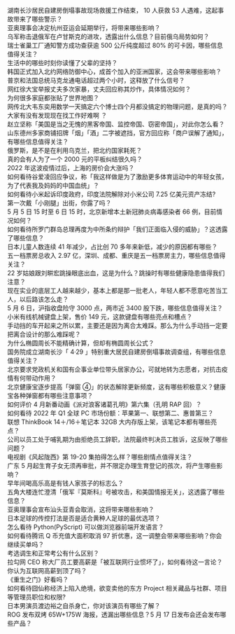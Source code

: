 湖南长沙居民自建房倒塌事故现场救援工作结束， 10 人获救 53 人遇难，这起事故带来了哪些警示？  
亚奥理事会决定杭州亚运会延期举行，将带来哪些影响？  
乌军称击退俄军在卢甘斯克的进攻，透露出什么信息？目前俄乌局势如何？  
瑞士雀巢工厂通知警方成功查获逾 500 公斤纯度超过 80% 的可卡因，哪些信息值得关注？  
生活中的哪些时刻你读懂了父辈的坚持？  
韩国正式加入北约网络防御中心，成首个加入的亚洲国家，这会带来哪些影响？  
普京和法国总统马克龙通电话超过两个小时，这释放了什么信号？  
网红徐大宝举报丈夫多次家暴，丈夫回应称其炒作，具体情况如何？  
为何很多家庭都张贴了世界地图？  
网传北大韦东奕用数学一天搞定六个博士四个月都没搞定的物理问题，是真的吗？  
大家有没有发现现在找工作好难啊 ？  
赵立坚称「美国是当之无愧的黑客帝国、监控帝国、窃密帝国」，对此你怎么看？  
山东德州多家商铺招牌「烟」「酒」二字被遮挡，官方回应称「商户误解了通知」，有哪些信息值得关注？  
俄罗斯，是不是在利用乌克兰，把北约国家耗死？  
真的会有人为了一个 2000 元的平板纠结很久吗？  
2022 年这波疫情过后，上海的房价会大涨吗？  
如何看待谷爱凌回应争议，称「我这样做是为了激励更多体育运动中的年轻女孩，为了代表我及妈妈的中国血统」？  
如何看待小米起诉印度政府，印度法院解除对小米公司 7.25 亿美元资产冻结?  
第一次戴「小刚腿」出街，你露了吗？  
5 月 5 日 15 时至 6 日 15 时，北京新增本土新冠肺炎病毒感染者 66 例，目前情况如何？  
如何看待所罗门群岛总理再度为中所条约辩护「我们正面临入侵的威胁」？这透露了哪些信息？  
日本儿童人数连续 41 年减少，占比创 70 多年来新低，减少的原因都有哪些？  
五一档票房总收入 2.97 亿，深圳、成都、重庆是五一档票房主力，哪些信息值得关注？  
22 岁姑娘跟刘畊宏跳操眼底出血，这是为什么？跳操时有哪些健康隐患值得我们注意？  
现在实业的底层工人越来越少，基本上都是那一批老人，年轻人都不愿意吃苦当工人，以后路该怎么走？  
5 月 6 日，沪指收盘险守 3000 点，两市近 3400 股下跌，哪些信息值得关注？  
小米有线机械键盘上架，售价 149 元，这款键盘有哪些亮点和槽点？  
手动挡的车开起来之所以累，主要还是因为离合太难踩。那么为什么手动挡一定要把离合设计的那么难踩呢？  
为什么椭圆周长不能精确计算，但却有椭圆周长公式？  
国务院成立湖南长沙「 4·29 」特别重大居民自建房倒塌事故调查组，有哪些信息值得关注？  
北京要求党政机关和国有企事业单位带头居家办公，可就地转为志愿者，对抗击疫情有何带动作用？  
北京健康宝逐步提高「弹窗 ④」的状态解除更新频度，这有哪些积极意义？健康宝各种弹窗都有哪些注意事项？  
如何评价 4 月新番动画《派对浪客诸葛孔明》第六集（孔明 RAP 回）？  
如何看待 2022 年 Q1 全球 PC 市场份额：苹果第一、联想第二、惠普第三？  
联想 ThinkBook 14＋/16＋笔记本 32GB 大内存版上架，该笔记本都有哪些亮点？  
公司以员工处于哺乳期为由拒绝员工辞职，法院最终判决员工胜诉，这反映了哪些问题？  
电视剧《风起陇西》第 19-20 集拍得怎么样？哪些剧情点值得关注？  
广东 5 月起生育子女无须再审批，并不限定办理生育登记的孩次，将产生哪些影响？  
早年间喝高乐高是有钱人家孩子的标志么？  
五角大楼连忙澄清「俄军『莫斯科』号被攻击，和美国情报无关」，这透露了哪些信息？  
亚奥理事会宣布汕头亚青会取消，这将带来哪些影响？  
日本足球的传控打法是否是适合黄种人足球的最优选项？  
怎么看待 Python(PyScript) 可以做浏览器前端开发语言？  
如何看待腾讯 Q 币充值大面积取消 97 折优惠，这一调整会带来哪些影响？你会继续买单吗？  
考选调生和正常考公有什么区别？  
拉勾网 CEO 称大厂员工要高薪是「被互联网行业惯坏了」，如何看待这一言论？你认为互联网高薪到顶了吗？  
《重生之门》好看吗？  
如何看待囧仙称经济上陷入绝境，欲变卖他的东方 Project 相关藏品与社群、项目等管理员职位和权限?  
日本男演员渡边裕之自杀身亡，你对该演员有哪些了解？  
ROG 发布双烤 65W+175W 海报，透漏出哪些信息？5 月 17 日发布会还会发布哪些产品？  
